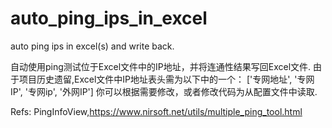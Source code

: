# auto_ping_ips_in_excel
auto ping ips in excel(s) and write back.

自动使用ping测试位于Excel文件中的IP地址，并将连通性结果写回Excel文件.
由于项目历史遗留,Excel文件中IP地址表头需为以下中的一个：
['专网地址', '专网IP', '专网ip', '外网IP']
你可以根据需要修改，或者修改代码为从配置文件中读取.

Refs: PingInfoView,https://www.nirsoft.net/utils/multiple_ping_tool.html
